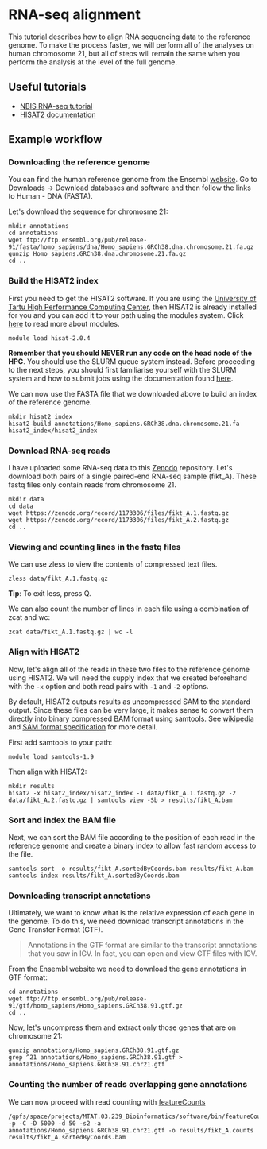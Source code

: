 # RNA-seq alignment
This tutorial describes how to align RNA sequencing data to the reference genome. To make the process faster, we will perform all of the analyses on human chromosome 21, but all of steps will remain the same when you perform the analysis at the level of the full genome.

## Useful tutorials

 - [NBIS RNA-seq tutorial](https://scilifelab.github.io/courses/rnaseq/labs/)
 - [HISAT2 documentation](https://ccb.jhu.edu/software/hisat2/manual.shtml)

## Example workflow
### Downloading the reference genome
You can find the human reference genome from the Ensembl [website](https://www.ensembl.org). Go to Downloads -> Download databases and software and then follow the links to Human - DNA (FASTA).

Let's download the sequence for chromosme 21:

	mkdir annotations
	cd annotations
	wget ftp://ftp.ensembl.org/pub/release-91/fasta/homo_sapiens/dna/Homo_sapiens.GRCh38.dna.chromosome.21.fa.gz
	gunzip Homo_sapiens.GRCh38.dna.chromosome.21.fa.gz
	cd ..

### Build the HISAT2 index
First you need to get the HISAT2 software. If you are using the [University of Tartu High Performance Computing Center](https://hpc.ut.ee/en/home/), then HISAT2 is already installed for you and you can add it to your path using the modules system. Click [here](https://hpc.ut.ee/en/guides/using-modules/) to read more about modules.

    module load hisat-2.0.4

**Remember that you should NEVER run any code on the head node of the HPC**. You should use the SLURM queue system instead. Before proceeding to the next steps, you should first familiarise yourself with the SLURM system and how to submit jobs using the documentation found [here](https://hpc.ut.ee/en/slurm/).

We can now use the FASTA file that we downloaded above to build an index of the reference genome.

	mkdir hisat2_index
	hisat2-build annotations/Homo_sapiens.GRCh38.dna.chromosome.21.fa hisat2_index/hisat2_index

### Download RNA-seq reads
I have uploaded some RNA-seq data to this [Zenodo](https://zenodo.org/record/1173306) repository. Let's download both pairs of a single paired-end RNA-seq sample (fikt_A). These fastq files only contain reads from chromosome 21.

	mkdir data
	cd data
	wget https://zenodo.org/record/1173306/files/fikt_A.1.fastq.gz
	wget https://zenodo.org/record/1173306/files/fikt_A.2.fastq.gz
	cd ..
	
### Viewing and counting lines in the fastq files
We can use zless to view the contents of compressed text files.
	
	zless data/fikt_A.1.fastq.gz
**Tip**: To exit less, press Q.

We can also count the number of lines in each file using a combination of zcat and wc:

	zcat data/fikt_A.1.fastq.gz | wc -l

### Align with HISAT2
Now, let's align all of the reads in these two files to the reference genome using HISAT2. We will need the supply index that we created beforehand with the `-x` option and both read pairs with `-1` and `-2` options.

By default, HISAT2 outputs results as uncompressed SAM to the standard output. Since these files can be very large, it makes sense to convert them directly into binary compressed BAM format using samtools. See [wikipedia](https://en.wikipedia.org/wiki/SAMtools) and [SAM format specification](https://samtools.github.io/hts-specs/SAMv1.pdf) for more detail.

First add samtools to your path:

    module load samtools-1.9

Then align with HISAT2:

	mkdir results
	hisat2 -x hisat2_index/hisat2_index -1 data/fikt_A.1.fastq.gz -2 data/fikt_A.2.fastq.gz | samtools view -Sb > results/fikt_A.bam

### Sort and index the BAM file
Next, we can sort the BAM file according to the position of each read in the reference genome and create a binary index to allow fast random access to the file.

	samtools sort -o results/fikt_A.sortedByCoords.bam results/fikt_A.bam
	samtools index results/fikt_A.sortedByCoords.bam
	
	
### Downloading transcript annotations
Ultimately, we want to know what is the relative expression of each gene in the genome. To do this, we need download transcript annotations in the Gene Transfer Format (GTF). 

> Annotations in the GTF format are similar to the transcript annotations that you saw in IGV. In fact, you can open and view GTF files with IGV.

From the Ensembl website we need to download the gene annotations in GTF format:
	
	cd annotations
	wget ftp://ftp.ensembl.org/pub/release-91/gtf/homo_sapiens/Homo_sapiens.GRCh38.91.gtf.gz
	cd ..

Now, let's uncompress them and extract only those genes that are on chromosome 21:

	gunzip annotations/Homo_sapiens.GRCh38.91.gtf.gz
	grep ^21 annotations/Homo_sapiens.GRCh38.91.gtf > annotations/Homo_sapiens.GRCh38.91.chr21.gtf

### Counting the number of reads overlapping gene annotations 
We can now proceed with read counting with [featureCounts](http://bioinf.wehi.edu.au/featureCounts/)
	
	/gpfs/space/projects/MTAT.03.239_Bioinformatics/software/bin/featureCounts -p -C -D 5000 -d 50 -s2 -a annotations/Homo_sapiens.GRCh38.91.chr21.gtf -o results/fikt_A.counts results/fikt_A.sortedByCoords.bam


